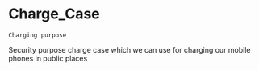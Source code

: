 # Charge_Case
```
Charging purpose
```
Security purpose charge case which we can use for charging our mobile phones in public places
